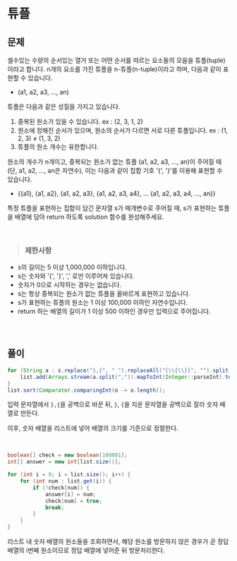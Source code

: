 # 튜플

## 문제

셀수있는 수량의 순서있는 열거 또는 어떤 순서를 따르는 요소들의 모음을 튜플(tuple)이라고 합니다. n개의 요소를 가진 튜플을 n-튜플(n-tuple)이라고 하며, 다음과 같이 표현할 수 있습니다.

* (a1, a2, a3, ..., an)

튜플은 다음과 같은 성질을 가지고 있습니다.
1. 중복된 원소가 있을 수 있습니다. ex : (2, 3, 1, 2)
2. 원소에 정해진 순서가 있으며, 원소의 순서가 다르면 서로 다른 튜플입니다. ex : (1, 2, 3) ≠ (1, 3, 2)
3. 튜플의 원소 개수는 유한합니다.

원소의 개수가 n개이고, 중복되는 원소가 없는 튜플 (a1, a2, a3, ..., an)이 주어질 때(단, a1, a2, ..., an은 자연수), 이는 다음과 같이 집합 기호 '{', '}'를 이용해 표현할 수 있습니다.

* {{a1}, {a1, a2}, {a1, a2, a3}, {a1, a2, a3, a4}, ... {a1, a2, a3, a4, ..., an}}

특정 튜플을 표현하는 집합이 담긴 문자열 s가 매개변수로 주어질 때, s가 표현하는 튜플을 배열에 담아 return 하도록 solution 함수를 완성해주세요.

&nbsp;

> ### 제한사항

* s의 길이는 5 이상 1,000,000 이하입니다.
* s는 숫자와 '{', '}', ',' 로만 이루어져 있습니다.
* 숫자가 0으로 시작하는 경우는 없습니다.
* s는 항상 중복되는 원소가 없는 튜플을 올바르게 표현하고 있습니다.
* s가 표현하는 튜플의 원소는 1 이상 100,000 이하인 자연수입니다.
* return 하는 배열의 길이가 1 이상 500 이하인 경우만 입력으로 주어집니다.

&nbsp;

#

## 풀이
``` java
for (String a : s.replace("},{", " ").replaceAll("[\\{\\}]", "").split(" ")) {
    list.add(Arrays.stream(a.split(",")).mapToInt(Integer::parseInt).toArray());
}
list.sort(Comparator.comparingInt(o -> o.length));
```

입력 문자열에서 `},{`을 공백으로 바꾼 뒤, `}`, `{`을 지운 문자열을 공백으로 잘라 숫자 배열로 만든다.

이후, 숫자 배열을 리스트에 넣어 배열의 크기를 기준으로 정렬한다.

&nbsp;

``` java
boolean[] check = new boolean[100001];
int[] answer = new int[list.size()];

for (int i = 0; i < list.size(); i++) {
    for (int num : list.get(i)) {
        if (!check[num]) {
            answer[i] = num;
            check[num] = true;
            break;
        }
    }
}
```

리스트 내 숫자 배열의 원소들을 조회하면서, 해당 원소를 방문하지 않은 경우가 곧 정답 배열의 i번째 원소이므로 정답 배열에 넣어준 뒤 방문처리한다. 